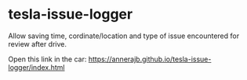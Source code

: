 # tesla-issue-logger
Allow saving time, cordinate/location and type of issue encountered for review after drive.

Open this link in the car: https://annerajb.github.io/tesla-issue-logger/index.html
